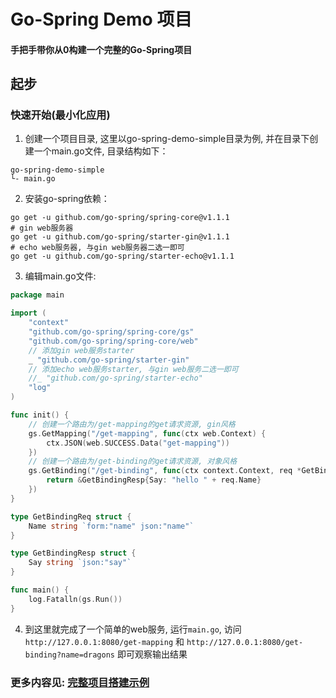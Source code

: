 # Go-Spring Demo 项目

#### 手把手带你从0构建一个完整的Go-Spring项目


## 起步
### 快速开始(最小化应用)
1. 创建一个项目目录, 这里以go-spring-demo-simple目录为例, 并在目录下创建一个main.go文件, 目录结构如下：
```text
go-spring-demo-simple
└- main.go
```
2. 安装go-spring依赖：
```shell
go get -u github.com/go-spring/spring-core@v1.1.1
# gin web服务器
go get -u github.com/go-spring/starter-gin@v1.1.1
# echo web服务器, 与gin web服务器二选一即可
go get -u github.com/go-spring/starter-echo@v1.1.1
```
3. 编辑main.go文件:

```go
package main

import (
	"context"
	"github.com/go-spring/spring-core/gs"
	"github.com/go-spring/spring-core/web"
	// 添加gin web服务starter
	_ "github.com/go-spring/starter-gin"
	// 添加echo web服务starter, 与gin web服务二选一即可
	//_ "github.com/go-spring/starter-echo"
	"log"
)

func init() {
	// 创建一个路由为/get-mapping的get请求资源, gin风格
	gs.GetMapping("/get-mapping", func(ctx web.Context) {
		ctx.JSON(web.SUCCESS.Data("get-mapping"))
	})
	// 创建一个路由为/get-binding的get请求资源, 对象风格
	gs.GetBinding("/get-binding", func(ctx context.Context, req *GetBindingReq) *GetBindingResp {
		return &GetBindingResp{Say: "hello " + req.Name}
	})
}

type GetBindingReq struct {
	Name string `form:"name" json:"name"`
}

type GetBindingResp struct {
	Say string `json:"say"`
}

func main() {
	log.Fatalln(gs.Run())
}
```
4. 到这里就完成了一个简单的web服务, 运行`main.go`, 访问 `http://127.0.0.1:8080/get-mapping` 和 `http://127.0.0.1:8080/get-binding?name=dragons` 即可观察输出结果


### 更多内容见: [完整项目搭建示例](docs/zh/full_project/outline.md)
